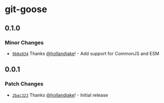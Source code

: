 # git-goose

## 0.1.0

### Minor Changes

- [`9b0a934`](https://github.com/hollandjake/git-goose/commit/9b0a9349bc2222081c6abd08ebc1cc4bf7aba30d) Thanks [@hollandjake](https://github.com/hollandjake)! - Add support for CommonJS and ESM

## 0.0.1

### Patch Changes

- [`2bac323`](https://github.com/hollandjake/git-goose/commit/2bac323186bdd174e5bccb803afb92f1bf6fb4dc) Thanks [@hollandjake](https://github.com/hollandjake)! - Initial release
